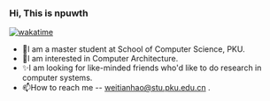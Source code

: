 <!---
npuwth/npuwth is a ✨ special ✨ repository because its `README.md` (this file) appears on your GitHub profile.
You can click the Preview link to take a look at your changes.
--->

### Hi, This is npuwth

[![wakatime](https://wakatime.com/badge/user/0b097190-8bb8-4955-a9c0-84265eabc7d8.svg)](https://wakatime.com/@0b097190-8bb8-4955-a9c0-84265eabc7d8)

- 👋I am a master student at School of Computer Science, PKU.
- 👀I am interested in Computer Architecture.
- ✨I am looking for like-minded friends who'd like to do research in computer systems. 
- 📫How to reach me -- weitianhao@stu.pku.edu.cn .

